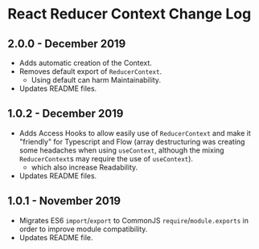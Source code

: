 # React Reducer Context Change Log

## 2.0.0 - December 2019

* Adds automatic creation of the Context.
* Removes default export of `ReducerContext`.
  * Using default can harm Maintainability.
* Updates README files.

## 1.0.2 - December 2019

* Adds Access Hooks to allow easily use of `ReducerContext` and make it "friendly" for Typescript and Flow (array destructuring was creating some headaches when using `useContext`, although the mixing `ReducerContext`s may require the use of `useContext`).
  * which also increase Readability.
* Updates README files.

## 1.0.1 - November 2019

* Migrates ES6 `import`/`export` to CommonJS `require`/`module.exports` in order to improve module compatibility.
* Updates README file.
